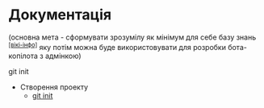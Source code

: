 # Документація
(основна мета - сформувати зрозумілу як мінімум для себе базу знань <sup>[\[вікі-інфо\]](https://uk.wikipedia.org/wiki/%D0%91%D0%B0%D0%B7%D0%B0_%D0%B7%D0%BD%D0%B0%D0%BD%D1%8C)</sup> яку потім можна буде використовувати для розробки бота-копілота з адмінкою)

git init
* Створення проекту
  * [git init](manual/DESC-GIT-INIT.md)
